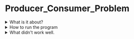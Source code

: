 # Producer_Consumer_Problem
<details>
  <summary>What is it about?</summary>
  <p>This program is to understand how semaphores and threading works.</p>
  <p>It controlls when values are placed into the buffer (producer) and values taken out (consumer).</p>
  <p>This program works best on Linux</p>
</details>
<details>
  <summary>How to run the program</summary>
  <ol>
    <li>Download the "Program_Files" and place it in a location on your PC.</li>
    <li>In terminal, set your directory to location of "Program_Files".</li>
    <li>Use gcc to complie the source code.</li>
      <ul>
        <li><code>$ gcc producer.c -pthread -lrt -o producer</code></li>
        <li><code>$ gcc consumer.c -pthread -lrt -o consumer</code></li>
      </ul>
    <li>Run both programs at the same time to see the code working.</li>
    <ul>
      <li><code>$ ./producer & ./consumer &</code></li>
    </ul>
  </ol>
</details>
<details>
  <summary>What didn't work well.</summary>
  <p>This is the first time working with semaphores and pthread to get both programs to work with each other.</p>
  <p>This was the first time using C programing language in a very long time so I had to relearn it to get the program up and running.</p>
  <p>I had a lot of issues trying to get the producer to come up first because it kept on going to the consumer portion first.</p>
  <p>I also had the issue of the producer and the consumer running at the same time. I was able to fix this by using sleep() in the consumer portion only.</p>
  <p>I was not able to get the consumer to wait in the begining and still working on trying to fix this problem.</p>
</details>
